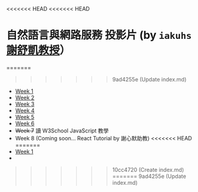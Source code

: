 <<<<<<< HEAD
<<<<<<< HEAD
# 自然語言與網路服務 投影片 (by `iakuhs` [謝舒凱教授](https://github.com/loperntu)）

=======
>>>>>>> 9ad4255e (Update index.md)
* [Week 1](week1.html)
* [Week 2](week2.html)
* [Week 3](week3.html)
* [Week 4](week4.html)
* [Week 5](week5.html)
* [Week 6](week6.html)
* ~~Week 7~~ 讀 W3School JavaScript 教學
* Week 8 (Coming soon... React Tutorial by 謝心默助教)
<<<<<<< HEAD
=======
* [Week 1](slides/week1.html)
* 
>>>>>>> 10cc4720 (Create index.md)
=======
>>>>>>> 9ad4255e (Update index.md)
